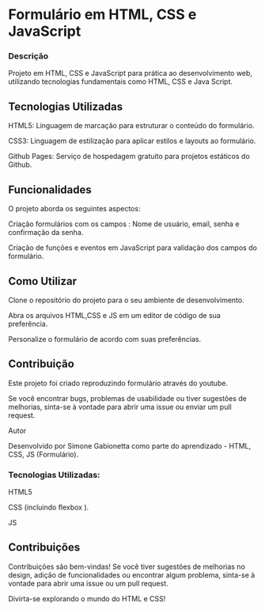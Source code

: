 # Formulário em HTML, CSS e JavaScript


### Descrição

Projeto em HTML, CSS e JavaScript  para prática ao desenvolvimento web, utilizando tecnologias fundamentais como HTML, CSS e Java Script.

## Tecnologias Utilizadas

HTML5: Linguagem de marcação para estruturar o conteúdo do formulário.

CSS3: Linguagem de estilização para aplicar estilos e layouts ao formulário.

Github Pages: Serviço de hospedagem gratuito para projetos estáticos do Github.

## Funcionalidades

O projeto aborda os seguintes aspectos:

Criação formulários com os campos : Nome de usuário, email, senha e confirmação da senha.

Criação de funções e eventos em JavaScript para validação dos campos do formulário.

## Como Utilizar

Clone o repositório do projeto para o seu ambiente de desenvolvimento.

Abra os arquivos HTML,CSS e JS em um editor de código de sua preferência.

Personalize o formulário de acordo com suas preferências.


## Contribuição

Este projeto foi criado reproduzindo formulário através do youtube.

 Se você encontrar bugs, problemas de usabilidade ou tiver sugestões de melhorias, sinta-se à vontade para abrir uma issue ou enviar um pull request.

Autor

Desenvolvido por Simone Gabionetta como parte do aprendizado  - HTML, CSS, JS (Formulário).



### Tecnologias Utilizadas:

HTML5

CSS (incluindo flexbox ).

JS

## Contribuições

Contribuições são bem-vindas! Se você tiver sugestões de melhorias no design, adição de funcionalidades ou encontrar algum problema, sinta-se à vontade para abrir uma issue ou um pull request.

Divirta-se explorando o mundo do HTML e CSS!
